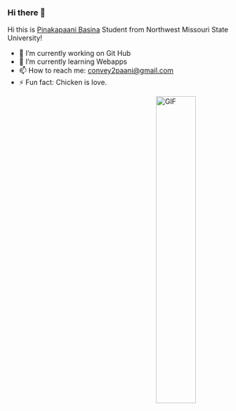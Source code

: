 ### Hi there 👋

<!--
**Paani143/Paani143** is a ✨ _special_ ✨ repository because its `README.md` (this file) appears on your GitHub profile.

Here are some ideas to get you started:

- 🔭 I’m currently working on ...
- 🌱 I’m currently learning ...
- 👯 I’m looking to collaborate on ...
- 🤔 I’m looking for help with ...
- 💬 Ask me about ...
- 📫 How to reach me: ...
- 😄 Pronouns: ...
- ⚡ Fun fact: ...
-->

Hi this is [Pinakapaani Basina](https://github.com/Paani143) Student from Northwest Missouri State University!
- 🔭 I’m currently working on Git Hub
- 🌱 I’m currently learning Webapps
- 📫 How to reach me: convey2paani@gmail.com
- ⚡ Fun fact: Chicken is love.

<img align="right" alt="GIF" width= "40%" src="https://i.pinimg.com/originals/ef/16/e4/ef16e4e68b0d3cb81e6bb8a8c3258d7e.gif" /> 
